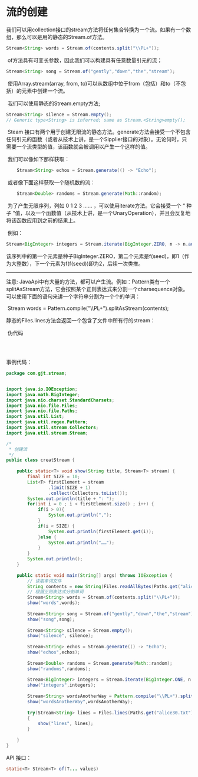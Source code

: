 # 流的创建

​	我们可以用collection接口的stream方法将任何集合转换为一个流。如果有一个数组，那么可以是用的静态的Stream.of方法。

```java
Stream<String> words = Stream.of(contents.split("\\PL+"));
```

​	of方法具有可变长参数，因此我们可以构建具有任意数量引元的流；

```java
Stream<String> song = Stream.of("gently","down","the","stream");
```

​	使用Array.stream(array, from, to)可以从数组中位于from（包括）和to（不包括）的元素中创建一个流。

​	我们可以使用静态的Stream.empty方法;

```java
Stream<String> silence = Stream.empty();
// Generic type<String> is inferred; same as Stream.<String>empty();
```

​	Steam 接口有两个用于创建无限流的静态方法。generate方法会接受一个不包含任何引元的函数（或者从技术上讲，是一个Sipplier<T>接口的对象）。无论何时，只需要一个流类型的值，该函数就会被调用以产生一个这样的值。

​	我们可以像如下那样获取：

```java
	Stream<String> echos = Stream.generate(() -> "Echo");
```

​	或者像下面这样获取一个随机数的流：

```java
	Stream<Double> randoms = Stream.generate(Math::random);
```

​	为了产生无限序列，列如 0 1 2 3 …… ，可以使用iterate方法。它会接受一个 “ 种子 ”值，以及一个函数值（从技术上讲，是一个UnaryOperation<T>），并且会反复地将该函数应用到之前的结果上。 

​	例如：

```java
Stream<BigInteger> integers = Stream.iterate(BigInteger.ZERO, n -> n.add(BigInteger.ONE));
```

​	该序列中的第一个元素是种子BigInteger.ZERO，第二个元素是f(seed)，即1（作为大整数），下一个元素为f(f(seed))即为2，后续一次类推。

------

注意:
	JavaApi中有大量的方法，都可以产生流。例如：Pattern类有一个splitAsStream方法，它会按照某个正则表达式来分割一个charsequence对象。可以使用下面的语句来讲一个字符串分割为一个个的单词：

​	Stream<String> words = Pattern.compile("\\\PL+").splitAsStream(contents);

静态的Files.lines方法会返回一个包含了文件中所有行的stream：

​	伪代码

```java

```

​	

事例代码：

```java
package com.gjt.stream;


import java.io.IOException;
import java.math.BigInteger;
import java.nio.charset.StandardCharsets;
import java.nio.file.Files;
import java.nio.file.Paths;
import java.util.List;
import java.util.regex.Pattern;
import java.util.stream.Collectors;
import java.util.stream.Stream;

/*
 * 创建流
 */
public class creatStream {
	
	public static<T> void show(String title, Stream<T> stream) {
		final int SIZE = 10;
		List<T> firstElement = stream
				.limit(SIZE + 1)
				.collect(Collectors.toList());
		System.out.println(title + ": ");
		for(int i = 0 ; i < firstElement.size() ; i++) {
			if(i > 0){
				System.out.println(",");
			}
			if(i < SIZE) {
				System.out.println(firstElement.get(i));
			}else {
				System.out.println("……");
			}
		}
		System.out.println();
	}
	
	public static void main(String[] args) throws IOException {
		// 读取单词文件
		String contents = new String(Files.readAllBytes(Paths.get("alice30.txt")),StandardCharsets.UTF_8);
		// 根据正则表达式分割单词
		Stream<String> words = Stream.of(contents.split("\\PL+"));
		show("words",words);
		
		Stream<String> song = Stream.of("gently","down","the","stream");
		show("song",song);
		
		Stream<String> silence = Stream.empty();
		show("silence", silence);
		
		Stream<String> echos = Stream.generate(() -> "Echo");
		show("echos",echos);
		
		Stream<Double> randoms = Stream.generate(Math::random);
		show("randoms",randoms);
		
		Stream<BigInteger> integers = Stream.iterate(BigInteger.ONE, n -> n.add(BigInteger.ONE));
		show("integers",integers);
		
		Stream<String> wordsAnotherWay = Pattern.compile("\\PL+").splitAsStream(contents);
		show("wordsAnotherWay",wordsAnotherWay);
		
		try(Stream<String> lines = Files.lines(Paths.get("alice30.txt"),StandardCharsets.UTF_8))
		{
			show("lines", lines);
		}
		
	}
}

```

API 接口：

```java
static<T> Stream<T> of(T... values)
```

